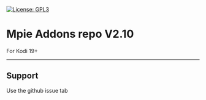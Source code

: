 [![License: GPL3](https://img.shields.io/badge/License-GPL3-yellow.svg)](https://opensource.org/licenses/GPL-3.0)


# Mpie Addons repo V2.10

For Kodi 19+

---
## Support

Use the github issue tab
